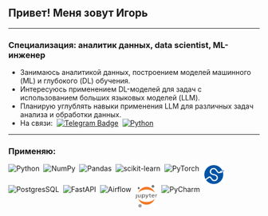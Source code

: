 ## Привет! Меня зовут Игорь ##
-----------------------
### Специализация: аналитик данных, data scientist, ML-инженер ###  
- Занимаюсь аналитикой данных, построением моделей машинного (ML) и глубокого (DL) обучения.
- Интересуюсь применением DL-моделей для задач с использованием больших языковых моделей (LLM).
- Планирую углублять навыки применения LLM для различных задач анализа и обработки данных.
- На связи:&nbsp;
[![Telegram Badge](https://img.shields.io/badge/Telegram-blue?logo=telegram&logoColor=white)](https://t.me/igor_n55)&nbsp;
<a href="https://discord.com/users/1094996443942637598" target="_blank"><img src="https://img.shields.io/badge/Discord-7289DA?style=for-the-badge&logo=discord&logoColor=white" height="20" title="Python"></a>&nbsp;

<!-- ![](https://discord-md-badge.vercel.app/api/shield/1094996443942637598)
![Discord Badge](https://dcbadge.vercel.app/api/shield/1094996443942637598?style=flat)&nbsp;
https://dcbadge.vercel.app/api/shield/1094996443942637598 -->

-----------------------
### Применяю: ###
<img src="https://s3.dualstack.us-east-2.amazonaws.com/pythondotorg-assets/media/files/python-logo-only.svg" width="40" title="Python">&nbsp;
<img src="https://icon.icepanel.io/Technology/svg/NumPy.svg" width="42" align="top" title="NumPy">&nbsp;
<img src="https://icon.icepanel.io/Technology/png-shadow-512/Pandas.png" width="48" align="top" title="Pandas">&nbsp;
<img src="https://upload.wikimedia.org/wikipedia/commons/thumb/0/05/Scikit_learn_logo_small.svg/320px-Scikit_learn_logo_small.svg.png" width="68" align="top" title="scikit-learn">&nbsp;
<img src="https://icon.icepanel.io/Technology/svg/PyTorch.svg" width="42" align="top" title="PyTorch">&nbsp;
<img src="https://raw.githubusercontent.com/scipy/scipy/d1c786632bcbcfff8a8227fa2043db6e34f95ba1/doc/source/_static/logo.svg" width="42" align="top" title="ScyPy">&nbsp;
<img src="https://icon.icepanel.io/Technology/svg/PostgresSQL.svg" width="42" align="top" title="PostgresSQL">&nbsp;
<img src="https://icon.icepanel.io/Technology/svg/FastAPI.svg" width="42" align="top" title="FastAPI">&nbsp;
<img src="https://icon.icepanel.io/Technology/svg/Apache-Airflow.svg" width="38" align="top" title="Airflow">&nbsp;
<img src="https://raw.githubusercontent.com/devicons/devicon/1119b9f84c0290e0f0b38982099a2bd027a48bf1/icons/jupyter/jupyter-original-wordmark.svg" width="45" align="top" title="Jupyter Notebook">&nbsp;
<img src="https://icon.icepanel.io/Technology/svg/PyCharm.svg" width="42" align="top" title="PyCharm">&nbsp;
<!-- img src="https://icon.icepanel.io/Technology/svg/SQL-Developer.svg" width="42" align="top" title="SQL-Developer">&nbsp;-->

